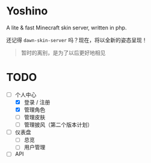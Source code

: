 # Yoshino
A lite &amp; fast Minecraft skin server, written in php.

还记得 `dawn-skin-server` 吗？现在，将以全新的姿态呈现！

> 暂时的离别，是为了以后更好地相见

# TODO

- [ ] 个人中心
  - [x] 登录 / 注册
  - [x] 管理角色
  - [ ] 管理皮肤
  - [ ] 管理披风（第二个版本计划）
- [ ] 仪表盘
  - [ ] 总览
  - [ ] 用户管理
- [ ] API